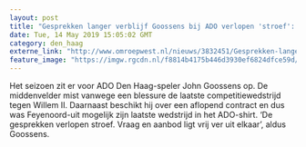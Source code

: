 ```yaml
---
layout: post
title: "Gesprekken langer verblijf Goossens bij ADO verlopen 'stroef': ‘We liggen ver uit elkaar’"
date: Tue, 14 May 2019 15:05:02 GMT
category: den_haag
externe_link: "http://www.omroepwest.nl/nieuws/3832451/Gesprekken-langer-verblijf-Goossens-bij-ADO-verlopen-stroef-We-liggen-ver-uit-elkaar"
feature_image: "https://imgw.rgcdn.nl/f8814b4175b446d3930ef6824dfce59d/opener/3772759.jpg"
---
```


Het seizoen zit er voor ADO Den Haag-speler John Goossens op. De middenvelder mist vanwege een blessure de laatste competitiewedstrijd tegen Willem II. Daarnaast beschikt hij over een aflopend contract en dus was Feyenoord-uit mogelijk zijn laatste wedstrijd in het ADO-shirt. ‘De gesprekken verlopen stroef. Vraag en aanbod ligt vrij ver uit elkaar’, aldus Goossens.
